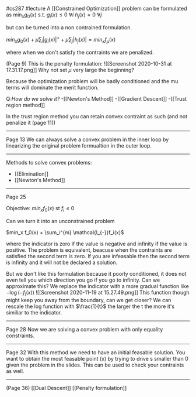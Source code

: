 #cs287 
#lecture 
A [[Constrained Optimization]] problem can be formulated as
$\min_x g_0(x)$
s.t.
$g_i(x) \leq 0 \ \forall i$ 
$h_j(x) = 0 \ \forall j$

but can be turned into a non contrained formulation. 

$min_x g_0(x) + \mu \sum_i |g_i(x)|^{+} + \mu \sum_j |h_j(x)| = min_x f_{\mu}(x)$

where when we don't satisfy the contraints we are penalized.

(Page 9)
This is the penalty formulation:
![[Screenshot 2020-10-31 at 17.31.17.png]]
Why not set $\mu$ very large the beginning? 

Because the optimization problem will be badly conditioned and the mu terms will dominate the merit function. 

Q:*How do we solve it?*
-[[Newton's Method]]
-[[Gradient Descent]]
-[[Trust region method]]

In the trust region method you can retain convex contraint as such (and not penalize it (page 11))

---
Page 13
We can always solve a convex problem in the inner loop by linearizing the original problem formualtion in the outer loop. 

---
Methods to solve convex problems:
- [[Elimination]]
- [[Newton's Method]]

---
Page 25

Objective:
$min_x f_0(x)$
st $f_i \leq 0$

Can we turn it into an unconstrained problem

$min_x f_0(x) + \sum_i^{m} \mathcal{I_{-}}f_i(x)$

where the indicator is zoro if the value is negative and infinity if the value is positive. 
The problem is equivalent, beacuse when the contraints are satisfied the second term is zero. If you are infeasable then the second term is infinity and it will not be declared a solution. 

But we don't like this formulation because it poorly conditioned, it does not even tell you which direction you go if you go to infinity. Can we approximate this?
We replace the indicator with a more gradual function like 
$- \log(-f_i(x))$
![[Screenshot 2020-11-19 at 15.27.49.png]]
This function though might keep you away from the boundary, can we get closer?
We can rescale the log function with $\frac{1}{t}$ the larger the t the more it's similiar to the indicator. 

--- 
Page 28 
Now we are solving a convex problem with only equality constraints. 

---
Page 32
With this method we need to have an initial feasable solution. 
You want to obtain the most feasable point (x) by trying to drive s smaller than 0 given the problem in the slides. 
This can be used to check your contraints as well. 



---
(Page 36)
[[Dual Descent]]
[[Penalty formulation]]



